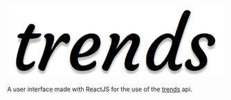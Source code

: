 <div align="center">
    <img src=".github/logo.png">
</div>

A user interface made with ReactJS for the use of the [trends](https://github.com/HigorSnt/trends) api.